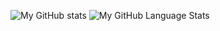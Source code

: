 ![My GitHub stats](https://github-readme-stats.vercel.app/api?username=FireShark688&show_icons=true&theme=dark)
![My GitHub Language Stats](https://github-readme-stats.vercel.app/api/top-langs/?username=FireShark688&langs_count=5&theme=dark)
